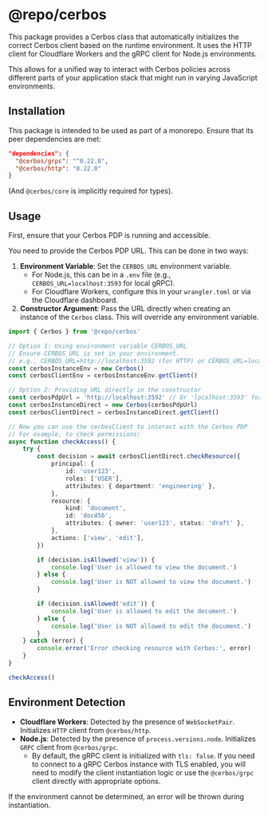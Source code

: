 # @repo/cerbos

This package provides a Cerbos class that automatically initializes the correct Cerbos client based on the runtime environment. It uses the HTTP client for Cloudflare Workers and the gRPC client for Node.js environments.

This allows for a unified way to interact with Cerbos policies across different parts of your application stack that might run in varying JavaScript environments.

## Installation

This package is intended to be used as part of a monorepo. Ensure that its peer dependencies are met:

```json
"dependencies": {
  "@cerbos/grpc": "^0.22.0",
  "@cerbos/http": "0.22.0"
}
```

(And `@cerbos/core` is implicitly required for types).

## Usage

First, ensure that your Cerbos PDP is running and accessible.

You need to provide the Cerbos PDP URL. This can be done in two ways:

1.  **Environment Variable**: Set the `CERBOS_URL` environment variable.
    - For Node.js, this can be in a `.env` file (e.g., `CERBOS_URL=localhost:3593` for local gRPC).
    - For Cloudflare Workers, configure this in your `wrangler.toml` or via the Cloudflare dashboard.
2.  **Constructor Argument**: Pass the URL directly when creating an instance of the `Cerbos` class. This will override any environment variable.

```typescript
import { Cerbos } from '@repo/cerbos'

// Option 1: Using environment variable CERBOS_URL
// Ensure CERBOS_URL is set in your environment.
// e.g., CERBOS_URL=http://localhost:3592 (for HTTP) or CERBOS_URL=localhost:3593 (for gRPC)
const cerbosInstanceEnv = new Cerbos()
const cerbosClientEnv = cerbosInstanceEnv.getClient()

// Option 2: Providing URL directly in the constructor
const cerbosPdpUrl = 'http://localhost:3592' // Or 'localhost:3593' for gRPC
const cerbosInstanceDirect = new Cerbos(cerbosPdpUrl)
const cerbosClientDirect = cerbosInstanceDirect.getClient()

// Now you can use the cerbosClient to interact with the Cerbos PDP
// For example, to check permissions:
async function checkAccess() {
	try {
		const decision = await cerbosClientDirect.checkResource({
			principal: {
				id: 'user123',
				roles: ['USER'],
				attributes: { department: 'engineering' },
			},
			resource: {
				kind: 'document',
				id: 'doc456',
				attributes: { owner: 'user123', status: 'draft' },
			},
			actions: ['view', 'edit'],
		})

		if (decision.isAllowed('view')) {
			console.log('User is allowed to view the document.')
		} else {
			console.log('User is NOT allowed to view the document.')
		}

		if (decision.isAllowed('edit')) {
			console.log('User is allowed to edit the document.')
		} else {
			console.log('User is NOT allowed to edit the document.')
		}
	} catch (error) {
		console.error('Error checking resource with Cerbos:', error)
	}
}

checkAccess()
```

## Environment Detection

- **Cloudflare Workers**: Detected by the presence of `WebSocketPair`. Initializes `HTTP` client from `@cerbos/http`.
- **Node.js**: Detected by the presence of `process.versions.node`. Initializes `GRPC` client from `@cerbos/grpc`.
  - By default, the gRPC client is initialized with `tls: false`. If you need to connect to a gRPC Cerbos instance with TLS enabled, you will need to modify the client instantiation logic or use the `@cerbos/grpc` client directly with appropriate options.

If the environment cannot be determined, an error will be thrown during instantiation.
